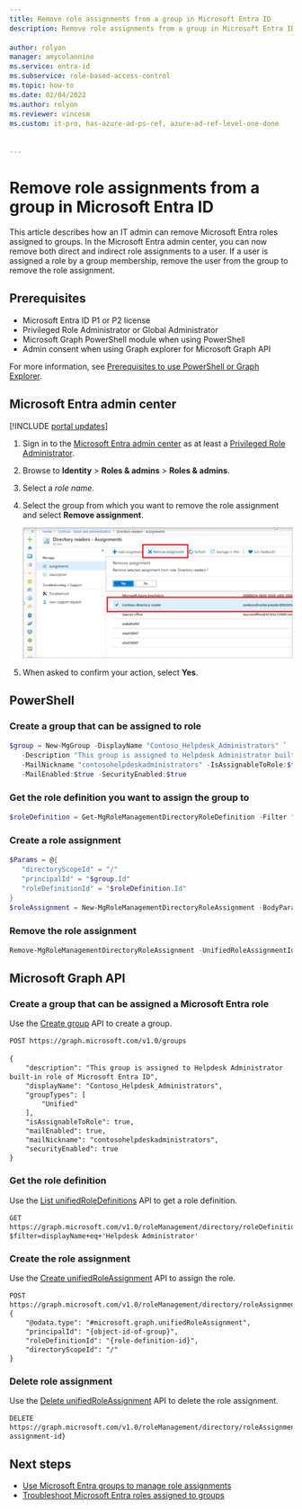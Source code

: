 ```yaml
---
title: Remove role assignments from a group in Microsoft Entra ID
description: Remove role assignments from a group in Microsoft Entra ID using the Microsoft Entra admin center, PowerShell, or Microsoft Graph API.

author: rolyon
manager: amycolannino
ms.service: entra-id
ms.subservice: role-based-access-control
ms.topic: how-to
ms.date: 02/04/2022
ms.author: rolyon
ms.reviewer: vincesm
ms.custom: it-pro, has-azure-ad-ps-ref, azure-ad-ref-level-one-done


---
```


# Remove role assignments from a group in Microsoft Entra ID

This article describes how an IT admin can remove Microsoft Entra roles assigned to groups. In the Microsoft Entra admin center, you can now remove both direct and indirect role assignments to a user. If a user is assigned a role by a group membership, remove the user from the group to remove the role assignment.

## Prerequisites

- Microsoft Entra ID P1 or P2 license
- Privileged Role Administrator or Global Administrator
- Microsoft Graph PowerShell module when using PowerShell
- Admin consent when using Graph explorer for Microsoft Graph API

For more information, see [Prerequisites to use PowerShell or Graph Explorer](prerequisites.md).

## Microsoft Entra admin center

[!INCLUDE [portal updates](~/includes/portal-update.md)]

1. Sign in to the [Microsoft Entra admin center](https://entra.microsoft.com) as at least a [Privileged Role Administrator](~/identity/role-based-access-control/permissions-reference.md#privileged-role-administrator).

1. Browse to **Identity** > **Roles & admins** > **Roles & admins**.

1. Select a *role name*.

1. Select the group from which you want to remove the role assignment and select **Remove assignment**.

   ![Remove a role assignment from a selected group.](./media/groups-remove-assignment/remove-assignment.png)

1. When asked to confirm your action, select **Yes**.

## PowerShell

### Create a group that can be assigned to role

```powershell
$group = New-MgGroup -DisplayName "Contoso_Helpdesk_Administrators" `
   -Description "This group is assigned to Helpdesk Administrator built-in role in Microsoft Entra ID." `
   -MailNickname "contosohelpdeskadministrators" -IsAssignableToRole:$true `
   -MailEnabled:$true -SecurityEnabled:$true
```

### Get the role definition you want to assign the group to

```powershell
$roleDefinition = Get-MgRoleManagementDirectoryRoleDefinition -Filter "displayName eq 'Helpdesk Administrator'"
```

### Create a role assignment

```powershell
$Params = @{
   "directoryScopeId" = "/" 
   "principalId" = "$group.Id"
   "roleDefinitionId" = "$roleDefinition.Id"
}
$roleAssignment = New-MgRoleManagementDirectoryRoleAssignment -BodyParameter $Params
```

### Remove the role assignment

```powershell
Remove-MgRoleManagementDirectoryRoleAssignment -UnifiedRoleAssignmentId $roleAssignment.Id
```

## Microsoft Graph API

<a name='create-a-group-that-can-be-assigned-an-azure-ad-role'></a>

### Create a group that can be assigned a Microsoft Entra role

Use the [Create group](/graph/api/group-post-groups) API to create a group.

```http
POST https://graph.microsoft.com/v1.0/groups

{
    "description": "This group is assigned to Helpdesk Administrator built-in role of Microsoft Entra ID",
    "displayName": "Contoso_Helpdesk_Administrators",
    "groupTypes": [
        "Unified"
    ],
    "isAssignableToRole": true,
    "mailEnabled": true,
    "mailNickname": "contosohelpdeskadministrators",
    "securityEnabled": true
}
```

### Get the role definition

Use the [List unifiedRoleDefinitions](/graph/api/rbacapplication-list-roledefinitions) API to get a role definition.

```http
GET https://graph.microsoft.com/v1.0/roleManagement/directory/roleDefinitions?$filter=displayName+eq+'Helpdesk Administrator'
```

### Create the role assignment

Use the [Create unifiedRoleAssignment](/graph/api/rbacapplication-post-roleassignments) API to assign the role.

```http
POST https://graph.microsoft.com/v1.0/roleManagement/directory/roleAssignments
{
    "@odata.type": "#microsoft.graph.unifiedRoleAssignment",
    "principalId": "{object-id-of-group}",
    "roleDefinitionId": "{role-definition-id}",
    "directoryScopeId": "/"
}
```

### Delete role assignment

Use the [Delete unifiedRoleAssignment](/graph/api/unifiedroleassignment-delete) API to delete the role assignment.

```http
DELETE https://graph.microsoft.com/v1.0/roleManagement/directory/roleAssignments/{role-assignment-id}
```

## Next steps

- [Use Microsoft Entra groups to manage role assignments](groups-concept.md)
- [Troubleshoot Microsoft Entra roles assigned to groups](groups-faq-troubleshooting.yml)
